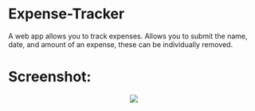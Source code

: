 # Expense-Tracker
A web app allows you to track expenses. Allows you to submit the name, date, and amount of an expense, these can be individually removed.

# Screenshot:

<p align="center">
  <img src="Screenshot/Expense-Tracker.JPG" />
</p>

#
